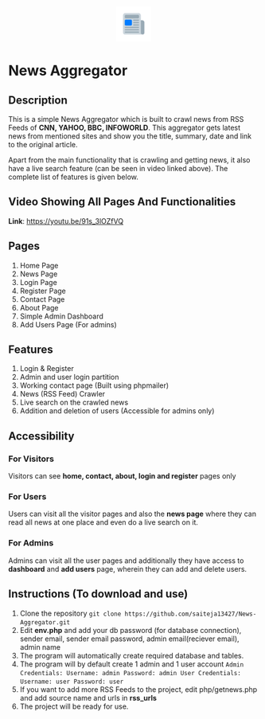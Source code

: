 <p align="center"><img src="images/favicon.ico"></p>

# News Aggregator

## Description
This is a simple News Aggregator which is built to crawl news from RSS Feeds of **CNN, YAHOO, BBC, INFOWORLD**. This aggregator gets latest news from mentioned sites and show you the title, summary, date and link to the original article.

Apart from the main functionality that is crawling and getting news, it also have a live search feature (can be seen in video linked above). The complete list of features is given below.

## Video Showing All Pages And Functionalities
**Link**: https://youtu.be/91s_3lOZfVQ 

## Pages
1. Home Page
2. News Page
3. Login Page
4. Register Page
5. Contact Page
6. About Page
7. Simple Admin Dashboard
8. Add Users Page (For admins)

## Features
1. Login & Register
2. Admin and user login partition
3. Working contact page (Built using phpmailer)
4. News (RSS Feed) Crawler
5. Live search on the crawled news
6. Addition and deletion of users (Accessible for admins only)

## Accessibility

### For Visitors
Visitors can see **home, contact, about, login and register** pages only

### For Users
Users can visit all the visitor pages and also the **news page** where they can read all news at one place and even do a live search on it.

### For Admins
Admins can visit all the user pages and additionally they have access to **dashboard** and **add users** page, wherein they can add and delete users.

## Instructions (To download and use)

1. Clone the repository `git clone https://github.com/saiteja13427/News-Aggregator.git`
2. Edit **env.php** and add your db password (for database connection), sender email, sender email password, admin email(reciever email), admin name
3. The program will automatically create required database and tables.
4. The program will by default create 1 admin and 1 user account
    `Admin Credentials:
        Username: admin
        Password: admin
    User Credentials:
        Username: user
        Password: user`
5. If you want to add more RSS Feeds to the project, edit php/getnews.php and add source name and urls in **rss_urls**
6. The project will be ready for use.

